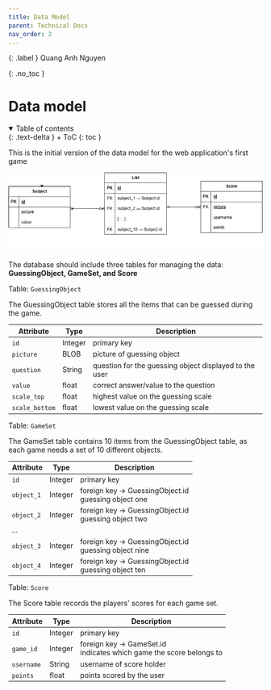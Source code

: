 ```yaml
---
title: Data Model
parent: Technical Docs
nav_order: 2
---
```


{: .label }
Quang Anh Nguyen

{: .no_toc }
# Data model

<details open markdown="block">
{: .text-delta }
<summary>Table of contents</summary>
+ ToC
{: toc }
</details>

This is the initial version of the data model for the web application's first game

![First Data Model](../assets/images/Data_Structure_1)

The database should include three tables for managing the data: 
**GuessingObject, GameSet, and Score**

Table: `GuessingObject`

The GuessingObject table stores all the items that can be guessed during the game.

| Attribute | Type | Description |
| --- | --- | --- |
| `id` | Integer | primary key |
| `picture` | BLOB | picture of guessing object |
| `question` | String | question for the guessing object displayed to the user |
| `value` | float | correct answer/value to the question |
| `scale_top` | float | highest value on the guessing scale |
| `scale_bottom` | float | lowest value on the guessing scale |

Table: `GameSet`

The GameSet table contains 10 items from the GuessingObject table, as each game needs a set of 10 different objects.

| Attribute | Type | Description |
| --- | --- | --- |
| `id` | Integer | primary key |
| `object_1` | Integer | foreign key → GuessingObject.id <br> guessing object one |
| `object_2` | Integer | foreign key → GuessingObject.id <br> guessing object two |
| ... |
| `object_3` | Integer | foreign key → GuessingObject.id <br> guessing object nine |
| `object_4` | Integer | foreign key → GuessingObject.id <br> guessing object ten |

Table: `Score`

The Score table records the players' scores for each game set.

| Attribute | Type | Description |
| --- | --- | --- |
| `id` | Integer | primary key |
| `game_id` | Integer | foreign key → GameSet.id <br> indicates which game the score belongs to |
| `username` | String | username of score holder |
| `points` | float | points scored by the user |


